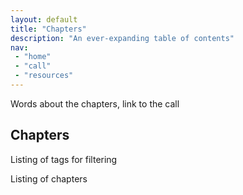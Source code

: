 ```yaml
---
layout: default
title: "Chapters"
description: "An ever-expanding table of contents"
nav:
 - "home"
 - "call"
 - "resources"
---
```

Words about the chapters, link to the call

## Chapters

Listing of tags for filtering

Listing of chapters